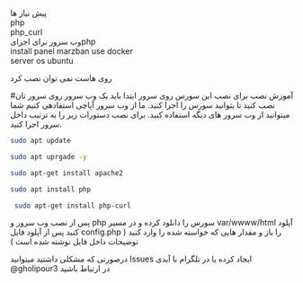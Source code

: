 پیش نیاز ها 
<br>php
<br>php_curl
<br>وب سرور برای اجرایphp
<br> install panel marzban use docker
<br> server os ubuntu

 روی هاست نمی توان نصب کرد



#آموزش نصب 
برای نصب این سورس روی سرور ابتدا باید یک وب سرور روی سرور تان نصب کنید تا بتوانید سورس را اجرا کنید. ما از وب سرور  آپاچی استفادهی کنیم شما میتوانید از وب سرور های دیگه استفاده کنید. برای نصب دستورات زیر را به ترتیب داخل سرور اجرا کنید.  
```bash
sudo apt update
```
```bash
sudo apt uprgade -y
```
```bash
sudo apt-get install apache2
```
```bash
sudo apt install php
```
```bash
 sudo apt-get install php-curl
```

پس از نصب وب سرور و php سورس را دانلود کرده و در مسیر var/wwww/html آپلود کنید پس از آپلود فایل config.php را باز و مقدار هایی که خواسته شده را وارد کنید ( توضیحات داخل فایل نوشته شده است ) 




درصورتی که مشکلی داشتید میتوانید Issues ایجاد کرده یا در تلگرام با آیدی @gholipour3 در ارتباط باشید 

